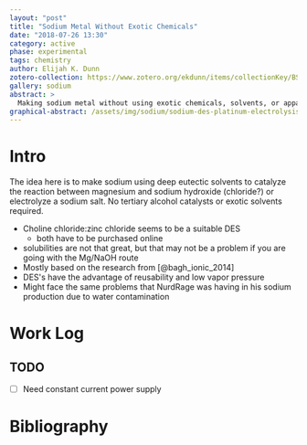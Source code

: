 ```yaml
---
layout: "post"
title: "Sodium Metal Without Exotic Chemicals"
date: "2018-07-26 13:30"
category: active
phase: experimental
tags: chemistry
author: Elijah K. Dunn
zotero-collection: https://www.zotero.org/ekdunn/items/collectionKey/BSA2ISD9
gallery: sodium
abstract: >
  Making sodium metal without using exotic chemicals, solvents, or apparatus.
graphical-abstract: /assets/img/sodium/sodium-des-platinum-electrolysis-sponge-zinc-deposition.jpg
---
```


# Intro
The idea here is to make sodium using deep eutectic solvents to catalyze the reaction between magnesium and sodium hydroxide (chloride?) or electrolyze a sodium salt. No tertiary alcohol catalysts or exotic solvents required.

- Choline chloride:zinc chloride seems to be a suitable DES
    - both have to be purchased online
- solubilities are not that great, but that may not be a problem if you are going with the Mg/NaOH route
- Mostly based on the research from [@bagh_ionic_2014]
- DES's have the advantage of reusability and low vapor pressure
- Might face the same problems that NurdRage was having in his sodium production due to water contamination

# Work Log

## TODO

- [ ] Need constant current power supply

# Bibliography

<!--notes-->

<!--links-->

